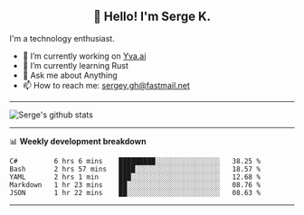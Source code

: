 <h2 align="center">👋 Hello! I'm Serge K.</h2>

I'm a technology enthusiast.

- 🔭 I’m currently working on [Yva.ai](https://www.yva.ai/)
- 🌱 I’m currently learning Rust
- 💬 Ask me about Anything
- 📫 How to reach me: sergey.gh@fastmail.net

-------
![Serge's github stats](https://github-readme-stats.vercel.app/api?username=phnx47&show_icons=true&theme=dark&count_private=true)

-------

📊 **Weekly development breakdown**
<!--START_SECTION:waka-->
```text
C#         6 hrs 6 mins    █████████░░░░░░░░░░░░░░░░   38.25 % 
Bash       2 hrs 57 mins   ████░░░░░░░░░░░░░░░░░░░░░   18.57 % 
YAML       2 hrs 1 min     ███░░░░░░░░░░░░░░░░░░░░░░   12.68 % 
Markdown   1 hr 23 mins    ██░░░░░░░░░░░░░░░░░░░░░░░   08.76 % 
JSON       1 hr 22 mins    ██░░░░░░░░░░░░░░░░░░░░░░░   08.63 %
```
<!--END_SECTION:waka-->
-------

